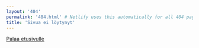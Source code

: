 ```yaml
---
layout: '404'
permalink: '404.html' # Netlify uses this automatically for all 404 pages
title: 'Sivua ei löytynyt'
---
```


[Palaa etusivulle](/)
